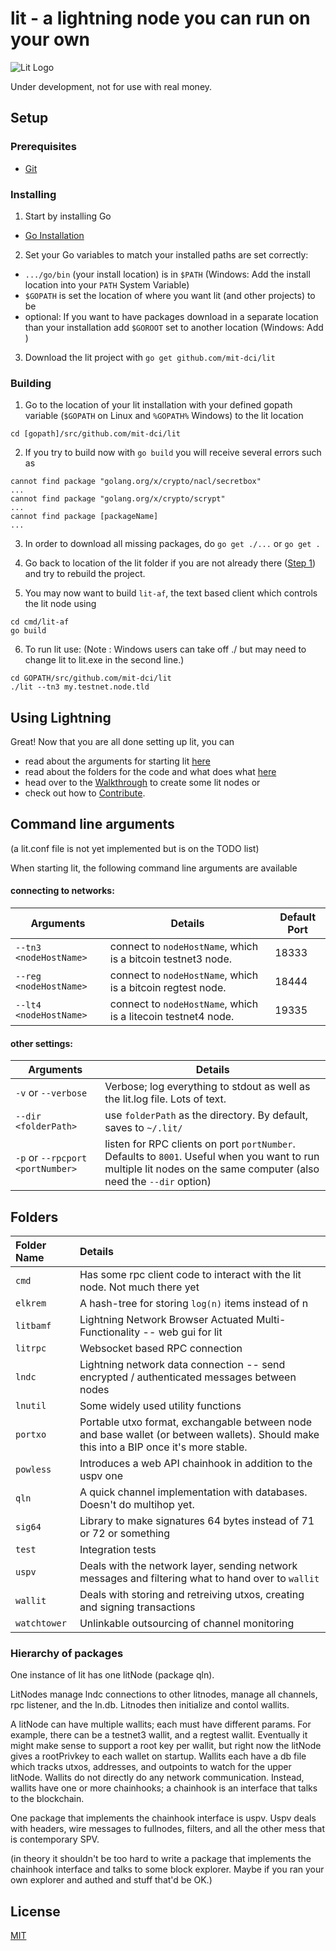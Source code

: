 # lit - a lightning node you can run on your own
![Lit Logo](litlogo145.png)

Under development, not for use with real money.

## Setup

### Prerequisites
- [Git](https://git-scm.com/)

### Installing

1. Start by installing Go
 - [Go Installation](https://golang.org/doc/install)

2. Set your Go variables to match your installed paths are set correctly:
- `.../go/bin` (your install location) is in `$PATH` (Windows: Add the install location into your `PATH` System Variable)
- `$GOPATH` is set the location of where you want lit (and other projects) to be
-  optional: If you want to have packages download in a separate location than your installation add `$GOROOT` set to another location (Windows: Add )

3. Download the lit project with `go get github.com/mit-dci/lit`

### Building

1. Go to the location of your lit installation with your defined gopath variable (`$GOPATH` on Linux and `%GOPATH%` Windows) to the lit location
```
cd [gopath]/src/github.com/mit-dci/lit
```

2. If you try to build now with `go build` you will receive several errors such as
```
cannot find package "golang.org/x/crypto/nacl/secretbox"
...
cannot find package "golang.org/x/crypto/scrypt"
...
cannot find package [packageName]
...
```

3. In order to download all missing packages, do `go get ./...` or `go get .`

4. Go back to location of the lit folder if you are not already there ([Step 1](#building)) and try to rebuild the project.

5. You may now want to build `lit-af`, the text based client which controls the lit node using
```
cd cmd/lit-af
go build
```

6. To run lit use:
(Note : Windows users can take off ./ but may need to change lit to lit.exe in the second line.)
```
cd GOPATH/src/github.com/mit-dci/lit
./lit --tn3 my.testnet.node.tld
```

## Using Lightning

Great! Now that you are all done setting up lit, you can
- read about the arguments for starting lit [here](#command-line-arguments)
- read about the folders for the code and what does what [here](#folders)
- head over to the [Walkthrough](./WALKTHROUGH.md) to create some lit nodes or
- check out how to [Contribute](./CONTRIBUTING.md).



## Command line arguments
(a lit.conf file is not yet implemented but is on the TODO list)

When starting lit, the following command line arguments are available

#### connecting to networks:

| Arguments                   | Details                                                      | Default Port  |
| --------------------------- |--------------------------------------------------------------| ------------- |
| `--tn3 <nodeHostName>`      | connect to `nodeHostName`, which is a bitcoin testnet3 node. | 18333         |
| `--reg <nodeHostName>`      | connect to `nodeHostName`, which is a bitcoin regtest node.  | 18444         |
| `--lt4 <nodeHostName>`      | connect to `nodeHostName`, which is a litecoin testnet4 node.| 19335         |

#### other settings:

| Arguments                   | Details                                                      |
| --------------------------- |--------------------------------------------------------------|
| `-v` or `--verbose`         | Verbose; log everything to stdout as well as the lit.log file.  Lots of text.|
| `--dir <folderPath>`        | use `folderPath` as the directory.  By default, saves to `~/.lit/` |
| `-p` or `--rpcport <portNumber>` | listen for RPC clients on port `portNumber`.  Defaults to `8001`.  Useful when you want to run multiple lit nodes on the same computer (also need the `--dir` option) |

## Folders

| Folder Name  | Details                                                                                                                                  |
|:-------------|:-----------------------------------------------------------------------------------------------------------------------------------------|
| `cmd`        | Has some rpc client code to interact with the lit node.  Not much there yet                                                              |
| `elkrem`     | A hash-tree for storing `log(n)` items instead of n                                                                                      |
| `litbamf`    | Lightning Network Browser Actuated Multi-Functionality -- web gui for lit                                                                |
| `litrpc`     | Websocket based RPC connection                                                                                                           |
| `lndc`       | Lightning network data connection -- send encrypted / authenticated messages between nodes                                               |
| `lnutil`     | Some widely used utility functions                                                                                                       |
| `portxo`     | Portable utxo format, exchangable between node and base wallet (or between wallets).  Should make this into a BIP once it's more stable. |
| `powless`    | Introduces a web API chainhook in addition to the uspv one                                                                               |
| `qln`        | A quick channel implementation with databases.  Doesn't do multihop yet.                                                                 |
| `sig64`      | Library to make signatures 64 bytes instead of 71 or 72 or something                                                                     |
| `test`       | Integration tests                                                                                                                        |
| `uspv`       | Deals with the network layer, sending network messages and filtering what to hand over to `wallit`                                       |
| `wallit`     | Deals with storing and retreiving utxos, creating and signing transactions                                                               |
| `watchtower` | Unlinkable outsourcing of channel monitoring                                                                                             |

### Hierarchy of packages

One instance of lit has one litNode (package qln).

LitNodes manage lndc connections to other litnodes, manage all channels, rpc listener, and the ln.db.  Litnodes then initialize and contol wallits.


A litNode can have multiple wallits; each must have different params.  For example, there can be a testnet3 wallit, and a regtest wallit.  Eventually it might make sense to support a root key per wallit, but right now the litNode gives a rootPrivkey to each wallet on startup.  Wallits each have a db file which tracks utxos, addresses, and outpoints to watch for the upper litNode.  Wallits do not directly do any network communication.  Instead, wallits have one or more chainhooks; a chainhook is an interface that talks to the blockchain.


One package that implements the chainhook interface is uspv.  Uspv deals with headers, wire messages to fullnodes, filters, and all the other mess that is contemporary SPV.

(in theory it shouldn't be too hard to write a package that implements the chainhook interface and talks to some block explorer.  Maybe if you ran your own explorer and authed and stuff that'd be OK.)


## License
[MIT](https://github.com/mit-dci/lit/blob/master/LICENSE)
